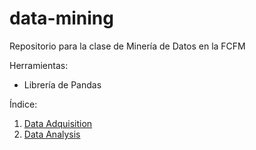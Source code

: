 # data-mining
Repositorio para la clase de Minería de Datos en la FCFM

Herramientas: 
- Librería de Pandas

Índice: 
1. [Data Adquisition](data-adquisition/notas.md)
2. [Data Analysis](data-analysis/notas.md)
